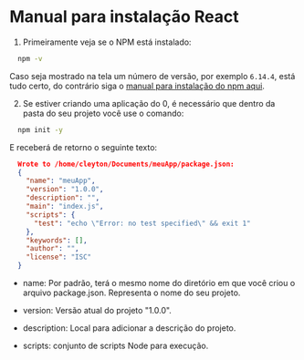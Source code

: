 # Manual para instalação React

1. Primeiramente veja se  o NPM está instalado:

```sh
  npm -v
```

Caso seja mostrado na tela um número de versão, por exemplo `6.14.4`, está tudo certo, do contrário siga o [manual para instalação do npm aqui](../npm).

2. Se estiver criando uma aplicação do 0, é necessário que dentro da pasta do seu projeto você use o comando:

```sh
  npm init -y
```

E receberá de retorno o seguinte texto:
```json
  Wrote to /home/cleyton/Documents/meuApp/package.json:
  {
    "name": "meuApp",
    "version": "1.0.0",
    "description": "",
    "main": "index.js",
    "scripts": {
      "test": "echo \"Error: no test specified\" && exit 1"
    },
    "keywords": [],
    "author": "",
    "license": "ISC"
  }
```

- name: Por padrão, terá o mesmo nome do diretório em que você criou o arquivo package.json. Representa o nome do seu projeto.

- version: Versão atual do projeto "1.0.0".

- description: Local para adicionar a descrição do projeto.

- scripts: conjunto de scripts Node para execução.
